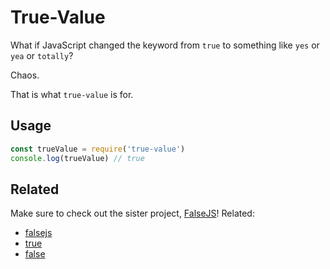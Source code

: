 # True-Value

What if JavaScript changed the keyword from `true` to something like `yes` or `yea` or `totally`?

Chaos.

That is what `true-value` is for.

## Usage
```javascript
const trueValue = require('true-value')
console.log(trueValue) // true
```

## Related
Make sure to check out the sister project, [FalseJS](https://github.com/tj-commits/falsejs)!
Related:
- [falsejs](https://github.com/tj-commits/falsejs)
- [true](https://github.com/mde/true)
- [false](https://github.com/mde/false)
